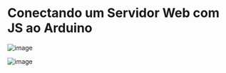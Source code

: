 # Conectando um Servidor Web com JS ao Arduino

![image](https://github.com/profandersonvanin01/servidor_js_arduino/assets/101676959/775eb3a6-fd17-4b30-8267-60183a0b00db)

![image](https://github.com/profandersonvanin01/servidor_js_arduino/assets/101676959/7e4c0e75-3291-4ec0-bead-b8ed024ac677)

